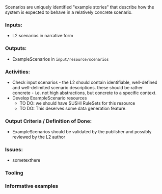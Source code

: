 Scenarios are uniquely identified "example stories" that describe how the system is expected to behave in a relatively concrete scenario. 

### **Inputs:** 

* L2 scenarios in narrative form


### **Outputs:**

* ExampleScenarios in `input/resource/scenarios`


### **Activities:**

* Check input scenarios - the L2 should contain identifiable, well-defined and well-delimited scenario descriptions. these should be rather concrete - i.e. not high abstractions, but concrete to a specific context.
* Develop ExampleScenario resources 
  - TO DO: we should have SUSHI RuleSets for this resource
  - TO DO: This deserves some data generation feature.



### **Output Criteria / Definition of Done:**

* ExampleScenarios should be validated by the publisher and possibly reviewed by the L2 author



### **Issues:**

* sometexthere


### **Tooling**

### **Informative examples**
